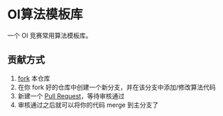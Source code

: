 # OI算法模板库

一个 OI 竞赛常用算法模板库。

## 贡献方式

1. [fork](https://docs.github.com/zh/pull-requests/collaborating-with-pull-requests/working-with-forks/fork-a-repo) 本仓库
2. 在你 fork 好的仓库中创建一个新分支，并在该分支中添加/修改算法代码
3. 新建一个 [Pull Request](https://docs.github.com/zh/pull-requests)，等待审核通过
4. 审核通过之后就可以将你的代码 merge 到主分支了
